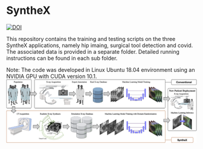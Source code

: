 # SyntheX
[![DOI](https://zenodo.org/badge/588660992.svg)](https://zenodo.org/badge/latestdoi/588660992)

This repository contains the training and testing scripts on the three SyntheX applications, namely hip imaing, surgical tool detection and covid.
The associated data is provided in a separate folder. Detailed running instructions can be found in each sub folder.

Note: The code was developed in Linux Ubuntu 18.04 environment using an NVIDIA GPU with CUDA version 10.1.  
![SyntheX Overview](./fig/synthex_overview.png)
